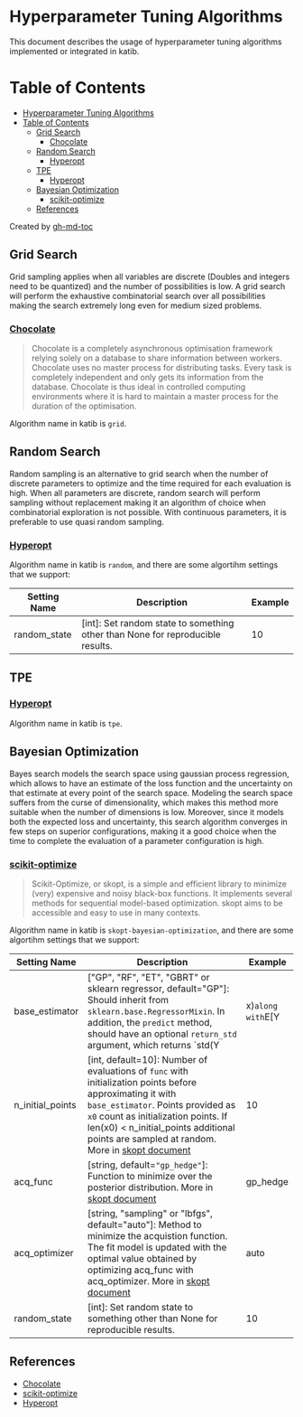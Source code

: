 # Hyperparameter Tuning Algorithms

This document describes the usage of hyperparameter tuning algorithms implemented or integrated in katib.

Table of Contents
=================

   * [Hyperparameter Tuning Algorithms](#hyperparameter-tuning-algorithms)
   * [Table of Contents](#table-of-contents)
      * [Grid Search](#grid-search)
         * [<a href="https://chocolate.readthedocs.io" rel="nofollow">Chocolate</a>](#chocolate)
      * [Random Search](#random-search)
         * [<a href="http://hyperopt.github.io/hyperopt/" rel="nofollow">Hyperopt</a>](#hyperopt)
      * [TPE](#tpe)
         * [<a href="http://hyperopt.github.io/hyperopt/" rel="nofollow">Hyperopt</a>](#hyperopt-1)
      * [Bayesian Optimization](#bayesian-optimization)
         * [<a href="https://github.com/scikit-optimize/scikit-optimize">scikit-optimize</a>](#scikit-optimize)
      * [References](#references)

Created by [gh-md-toc](https://github.com/ekalinin/github-markdown-toc)

## Grid Search

Grid sampling applies when all variables are discrete (Doubles and integers need to be quantized) and the number of possibilities is low. A grid search will perform the exhaustive combinatorial search over all possibilities making the search extremely long even for medium sized problems.

### [Chocolate][]

> Chocolate is a completely asynchronous optimisation framework relying solely on a database to share information between workers. Chocolate uses no master process for distributing tasks. Every task is completely independent and only gets its information from the database. Chocolate is thus ideal in controlled computing environments where it is hard to maintain a master process for the duration of the optimisation.

Algorithm name in katib is `grid`.

## Random Search

Random sampling is an alternative to grid search when the number of discrete parameters to optimize and the time required for each evaluation is high. When all parameters are discrete, random search will perform sampling without replacement making it an algorithm of choice when combinatorial exploration is not possible. With continuous parameters, it is preferable to use quasi random sampling.

### [Hyperopt][]

Algorithm name in katib is `random`, and there are some algortihm settings that we support:

| Setting Name     | Description                                                                                                                                                                                                                                                                                                                                                                                                                                                                                                                | Example  |
|------------------|----------------------------------------------------------------------------------------------------------------------------------------------------------------------------------------------------------------------------------------------------------------------------------------------------------------------------------------------------------------------------------------------------------------------------------------------------------------------------------------------------------------------------|----------|
| random_state     | [int]: Set random state to something other than None for reproducible results.                                                                                                                                                                                                                                                                                                                                                                                                    | 10       |


## TPE

### [Hyperopt][]

Algorithm name in katib is `tpe`.

<!-- ## Quasi Random Search

QuasiRandom sampling ensures a much more uniform exploration of the search space than traditional pseudo random. Thus, quasi random sampling is preferable when not all variables are discrete, the number of dimensions is high and the time required to evaluate a solution is high.

### [Chocolate][]

Algorithm name in katib is `chocolate-quasirandom`. -->

<!-- ## CMAES

CMAES search is one of the most powerful black-box optimization algorithm. However, it requires a significant number of model evaluation (in the order of 10 to 50 times the number of dimensions) to converge to an optimal solution. This search method is more suitable when the time required for a model evaluation is relatively low.

###  [Chocolate][]

Algorithm name in katib is `chocolate-CMAES`. -->

## Bayesian Optimization

Bayes search models the search space using gaussian process regression, which allows to have an estimate of the loss function and the uncertainty on that estimate at every point of the search space. Modeling the search space suffers from the curse of dimensionality, which makes this method more suitable when the number of dimensions is low. Moreover, since it models both the expected loss and uncertainty, this search algorithm converges in few steps on superior configurations, making it a good choice when the time to complete the evaluation of a parameter configuration is high.

### [scikit-optimize][]

> Scikit-Optimize, or skopt, is a simple and efficient library to minimize (very) expensive and noisy black-box functions. It implements several methods for sequential model-based optimization. skopt aims to be accessible and easy to use in many contexts.

Algorithm name in katib is `skopt-bayesian-optimization`, and there are some algortihm settings that we support:

| Setting Name     | Description                                                                                                                                                                                                                                                                                                                                                                                                                                                                                                                | Example  |
|------------------|----------------------------------------------------------------------------------------------------------------------------------------------------------------------------------------------------------------------------------------------------------------------------------------------------------------------------------------------------------------------------------------------------------------------------------------------------------------------------------------------------------------------------|----------|
| base_estimator   |  ["GP", "RF", "ET", "GBRT" or sklearn regressor, default="GP"]:   Should inherit from `sklearn.base.RegressorMixin`. In addition, the `predict`   method, should have an optional `return_std` argument, which returns   `std(Y | x)` along with `E[Y | x]`. If base_estimator is one of   ["GP", "RF", "ET", "GBRT"], a default surrogate model of the corresponding   type is used corresponding to what is used in the minimize functions. More in [skopt document](https://scikit-optimize.github.io/#skopt.Optimizer) | GP       |
| n_initial_points |  [int, default=10]: Number of evaluations of `func` with initialization points  before approximating it with `base_estimator`. Points provided as `x0` count  as initialization points. If len(x0) < n_initial_points additional points  are sampled at random. More in [skopt document](https://scikit-optimize.github.io/#skopt.Optimizer)                                                                                                                                                                               | 10       |
| acq_func         |  [string, default=`"gp_hedge"`]: Function to minimize over the posterior distribution. More in [skopt document](https://scikit-optimize.github.io/#skopt.Optimizer)                                                                                                                                                                                                                                                                                                                                                        | gp_hedge |
| acq_optimizer    |  [string, "sampling" or "lbfgs", default="auto"]: Method to minimize the acquistion function.    The fit model is updated with the optimal value obtained by optimizing acq_func with acq_optimizer. More in [skopt document](https://scikit-optimize.github.io/#skopt.Optimizer)                                                                                                                                                                                                                                          | auto     |
| random_state     | [int]: Set random state to something other than None for reproducible results.                                                                                                                                                                                                                                                                                                                                                                                                    | 10       |

## References

- [Chocolate][]
- [scikit-optimize][]
- [Hyperopt][]

[Hyperopt]: http://hyperopt.github.io/hyperopt/
[scikit-optimize]: https://github.com/scikit-optimize/scikit-optimize
[Chocolate]: https://chocolate.readthedocs.io
